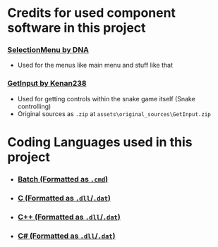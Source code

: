 # Credits for used component software in this project
### [SelectionMenu by DNA](https://github.com/DNAScanner/BATch-Coding/tree/main/SelectionMenu%20v2)
- Used for the menus like main menu and stuff like that

### [GetInput by Kenan238](https://discord.com/user/568050419251675176)
- Used for getting controls within the snake game itself (Snake controlling)
- Original sources as `.zip` at `assets\original_sources\GetInput.zip`

# Coding Languages used in this project
- ### [Batch (Formatted as `.cmd`)](https://en.wikipedia.org/wiki/Batch_file)
- ### [C (Formatted as `.dll`/`.dat`)](https://en.wikipedia.org/wiki/C_(programming_language))
- ### [C++ (Formatted as `.dll`/`.dat`)](https://en.wikipedia.org/wiki/C%2B%2B)
- ### [C# (Formatted as `.dll`/`.dat`)](https://en.wikipedia.org/wiki/C_Sharp_(programming_language))
